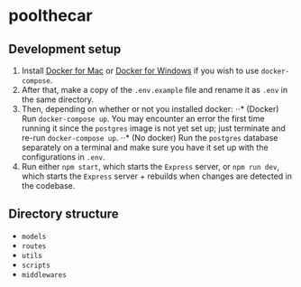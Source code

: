 # poolthecar

## Development setup

1. Install [Docker for Mac](https://docs.docker.com/docker-for-mac/install) or [Docker for Windows](https://docs.docker.com/docker-for-windows/install) if you wish to use `docker-compose`.
2. After that, make a copy of the `.env.example` file and rename it as `.env` in the same directory.
3. Then, depending on whether or not you installed docker:
⋅⋅* (Docker) Run `docker-compose up`. You may encounter an error the first time running it since the `postgres` image is not yet set up; just terminate and re-run `docker-compose up`.
⋅⋅* (No docker) Run the `postgres` database separately on a terminal and make sure you have it set up with the configurations in `.env`.
4. Run either `npm start`, which starts the `Express` server, or `npm run dev`, which starts the `Express` server + rebuilds when changes are detected in the codebase.

## Directory structure

- `models`
- `routes`
- `utils`
- `scripts`
- `middlewares`
